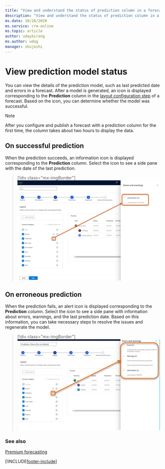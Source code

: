 ```yaml
---
title: "View and understand the status of prediction column in a forecast | MicrosoftDocs"
description: "View and understand the status of prediction column in a forecast."
ms.date: 10/26/2020
ms.service: crm-online
ms.topic: article
author: udaykirang
ms.author: udag
manager: shujoshi
---
```


# View prediction model status 

You can view the details of the prediction model, such as last predicted date and errors in a forecast. After a model is generated, an icon is displayed corresponding to the **Prediction** column in the [layout configuration step](https://docs.microsoft.com/dynamics365/sales-enterprise/choose-layout-and-columns-forecast) of a forecast. Based on the icon, you can determine whether the model was successful.

>[!NOTE]
>After you configure and publish a forecast with a prediction column for the first time, the column takes about two hours to display the data. 

## On successful prediction

When the prediction succeeds, an information icon is displayed corresponding to the **Prediction** column. Select the icon to see a side pane with the date of the last prediction.

> [!div class="mx-imgBorder"]
> ![Successful prediction model](media/predictive-forecasting-successful-model-creation.png "Successful prediction model")

## On erroneous prediction

When the prediction fails, an alert icon is displayed corresponding to the **Prediction** column. Select the icon to see a side pane with information about errors, warnings, and the last prediction date. Based on this information, you can take necessary steps to resolve the issues and regenerate the model.

> [!div class="mx-imgBorder"]
> ![Erroneous prediction model](media/predictive-forecasting-erroneous-model-creation.png "Erroneous prediction model")

### See also

[Premium forecasting](configure-premium-forecasting.md)


[!INCLUDE[footer-include](../includes/footer-banner.md)]